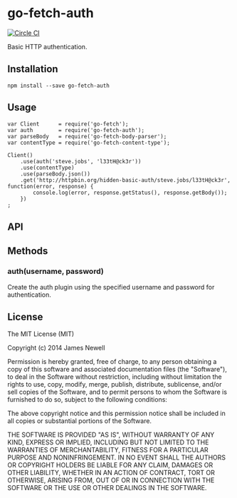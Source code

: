 # go-fetch-auth

[![Circle CI](https://circleci.com/gh/go-fetch-js/auth.svg?style=svg)](https://circleci.com/gh/go-fetch-js/auth)

Basic HTTP authentication.

## Installation

    npm install --save go-fetch-auth
    
## Usage

    var Client      = require('go-fetch');
    var auth        = require('go-fetch-auth');
    var parseBody   = require('go-fetch-body-parser');
    var contentType = require('go-fetch-content-type');
    
    Client()
        .use(auth('steve.jobs', 'l33tH@ck3r'))
        .use(contentType)
        .use(parseBody.json())
        .get('http://httpbin.org/hidden-basic-auth/steve.jobs/l33tH@ck3r', function(error, response) {
            console.log(error, response.getStatus(), response.getBody());
        })
    ;

## API

## Methods

### auth(username, password)

Create the auth plugin using the specified username and password for authentication.

## License

The MIT License (MIT)

Copyright (c) 2014 James Newell

Permission is hereby granted, free of charge, to any person obtaining a copy of this software and associated documentation files (the "Software"), to deal in the Software without restriction, including without limitation the rights to use, copy, modify, merge, publish, distribute, sublicense, and/or sell copies of the Software, and to permit persons to whom the Software is furnished to do so, subject to the following conditions:

The above copyright notice and this permission notice shall be included in all copies or substantial portions of the Software.

THE SOFTWARE IS PROVIDED "AS IS", WITHOUT WARRANTY OF ANY KIND, EXPRESS OR IMPLIED, INCLUDING BUT NOT LIMITED TO THE WARRANTIES OF MERCHANTABILITY, FITNESS FOR A PARTICULAR PURPOSE AND NONINFRINGEMENT. IN NO EVENT SHALL THE AUTHORS OR COPYRIGHT HOLDERS BE LIABLE FOR ANY CLAIM, DAMAGES OR OTHER LIABILITY, WHETHER IN AN ACTION OF CONTRACT, TORT OR OTHERWISE, ARISING FROM, OUT OF OR IN CONNECTION WITH THE SOFTWARE OR THE USE OR OTHER DEALINGS IN THE SOFTWARE.